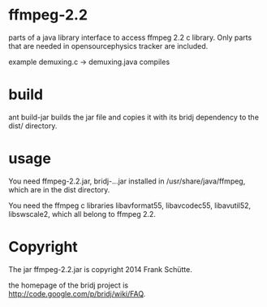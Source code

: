 ffmpeg-2.2
==========
parts of a java library interface to access ffmpeg 2.2 c library.
Only parts that are needed in opensourcephysics tracker are 
included.

example demuxing.c -> demuxing.java compiles

build
=====
ant build-jar builds the jar file and copies it with its bridj dependency
to the dist/ directory.

usage
=====
You need ffmpeg-2.2.jar, bridj-...jar installed in /usr/share/java/ffmpeg,
which are in the dist directory.

You need the ffmpeg c libraries
libavformat55, libavcodec55, libavutil52, libswscale2, which all belong to ffmpeg 2.2.

Copyright
=========
The jar ffmpeg-2.2.jar is copyright 2014 Frank Schütte.

the homepage of the bridj project is http://code.google.com/p/bridj/wiki/FAQ.